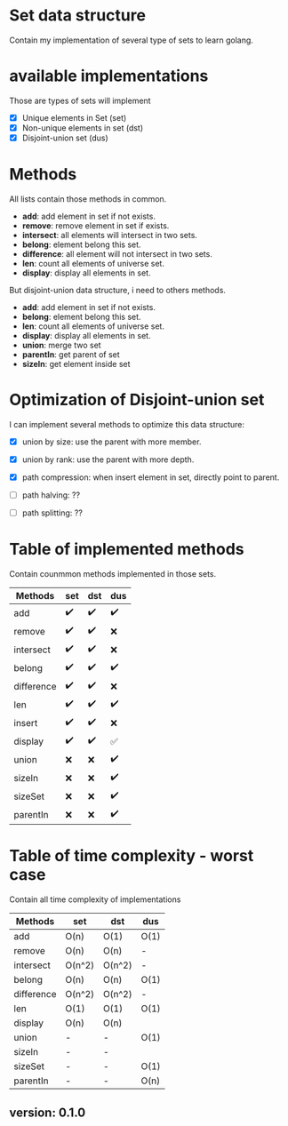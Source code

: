 # Set data structure
Contain my implementation of several type of sets to learn golang.

# available implementations 
Those are types of sets will implement
- [X] Unique elements in Set (set)
- [X] Non-unique elements in set (dst)
- [X] Disjoint-union set (dus)

# Methods
All lists contain those methods in common.

- **add**: add element in set if not exists.
- **remove**: remove element in set if exists.
- **intersect**: all elements will intersect in two sets.
- **belong**: element belong this set.
- **difference**: all element will not intersect in two sets.
- **len**: count all elements of universe set.
- **display**: display all elements in set.

But disjoint-union data structure, i need to others methods.

- **add**: add element in set if not exists.
- **belong**: element belong this set.
- **len**: count all elements of universe set.
- **display**: display all elements in set.
- **union**: merge two set
- **parentIn**: get parent of set
- **sizeIn**: get element inside set

# Optimization of Disjoint-union set
I can implement several methods to optimize this data structure:

- [x] union by size: use the parent with more member.
- [x] union by rank: use the parent with more depth.
- [x] path compression: when insert element in set, directly point to parent.
- [ ] path halving: ??
- [ ] path splitting: ?? 



# Table of implemented methods
Contain counmmon methods implemented in those sets.

| Methods | set | dst | dus |
| ---- | ---- | ---- | ---- |
| add | :heavy_check_mark: | :heavy_check_mark: | :heavy_check_mark: |
| remove | :heavy_check_mark: | :heavy_check_mark: | :x: |
| intersect | :heavy_check_mark: | :heavy_check_mark: | :x: |
| belong | :heavy_check_mark: | :heavy_check_mark: | :heavy_check_mark: |
| difference | :heavy_check_mark: | :heavy_check_mark: | :x: |
| len| :heavy_check_mark: | :heavy_check_mark: | :heavy_check_mark: |
| insert | :heavy_check_mark: | :heavy_check_mark: | :x: |
| display | :heavy_check_mark: | :heavy_check_mark: | :white_check_mark: |
| union | :x: | :x: | :heavy_check_mark: |
| sizeIn | :x: | :x: | :heavy_check_mark: |
| sizeSet | :x: | :x: | :heavy_check_mark: |
| parentIn | :x: | :x: | :heavy_check_mark: |

# Table of time complexity - worst case
Contain all time complexity of implementations

| Methods | set | dst | dus |
| ---- | ---- | ---- | ---- |
| add        | O(n)  | O(1) | O(1) |
| remove     | O(n) | O(n) | - |
| intersect  | O(n^2) | O(n^2) | - |
| belong     | O(n) | O(n) | O(1) |
| difference | O(n^2) | O(n^2) | - |
| len        | O(1) | O(1) | O(1) |
| display    | O(n) | O(n) |  |
| union      | - | - | O(1) |
| sizeIn     | - | - |  |
| sizeSet    | - | - | O(1) |
| parentIn   | - | - | O(n) |

## version: 0.1.0
